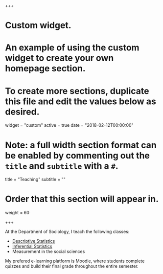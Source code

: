 +++
# Custom widget.
# An example of using the custom widget to create your own homepage section.
# To create more sections, duplicate this file and edit the values below as desired.
widget = "custom"
active = true
date = "2018-02-12T00:00:00"

# Note: a full width section format can be enabled by commenting out the `title` and `subtitle` with a `#`.
title = "Teaching"
subtitle = ""

# Order that this section will appear in.
weight = 60

+++

At the Department of Sociology, I teach the following classes:

- [Descriptive Statistics](http://193.231.1.6/course/view.php?id=123)
- [Inferential Statistics](http://193.231.1.6/course/view.php?id=5)
- Measurement in the social sciences

My prefered e-learning platform is Moodle, where students complete quizzes and build their final grade throughout the entire semester.
